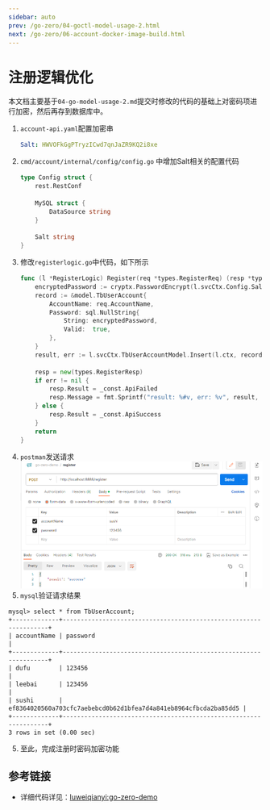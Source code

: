 ```yaml
---
sidebar: auto
prev: /go-zero/04-goctl-model-usage-2.html
next: /go-zero/06-account-docker-image-build.html
---
```

# 注册逻辑优化
本文档主要基于`04-go-model-usage-2.md`提交时修改的代码的基础上对密码项进行加密，然后再存到数据库中。

1. `account-api.yaml`配置加密串
    ```yaml
    Salt: HWVOFkGgPTryzICwd7qnJaZR9KQ2i8xe
    ```
2. `cmd/account/internal/config/config.go` 中增加Salt相关的配置代码
    ```go
    type Config struct {
        rest.RestConf

        MySQL struct {
            DataSource string
        }

        Salt string
    }
    ```
3. 修改`registerlogic.go`中代码，如下所示
    ```go
    func (l *RegisterLogic) Register(req *types.RegisterReq) (resp *types.RegisterResp, err error) {
        encryptedPassword := cryptx.PasswordEncrypt(l.svcCtx.Config.Salt, req.Password)
        record := &model.TbUserAccount{
            AccountName: req.AccountName,
            Password: sql.NullString{
                String: encryptedPassword,
                Valid:  true,
            },
        }
        result, err := l.svcCtx.TbUserAccountModel.Insert(l.ctx, record)

        resp = new(types.RegisterResp)
        if err != nil {
            resp.Result = _const.ApiFailed
            resp.Message = fmt.Sprintf("result: %#v, err: %v", result, err)
        } else {
            resp.Result = _const.ApiSuccess
        }
        return
    }
    ```
4. `postman`发送请求
![](./imgs/postman-register-request-password-encrypt.png)
5. `mysql`验证请求结果
```
mysql> select * from TbUserAccount;
+-------------+------------------------------------------------------------------+
| accountName | password                                                         |
+-------------+------------------------------------------------------------------+
| dufu        | 123456                                                           |
| leebai      | 123456                                                           |
| sushi       | ef8364020560a703cfc7aebebcd0b62d1bfea7d4a841eb8964cfbcda2ba85dd5 |
+-------------+------------------------------------------------------------------+
3 rows in set (0.00 sec)
```
5. 至此，完成注册时密码加密功能

## 参考链接
* 详细代码详见：[luweiqianyi:go-zero-demo](https://github.com/luweiqianyi/go-zero-demo.git)